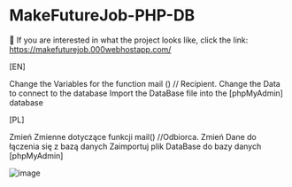 # MakeFutureJob-PHP-DB
👀 If you are interested in what the project looks like, click the link:
https://makefuturejob.000webhostapp.com/

[EN]

Change the Variables for the function mail () // Recipient.
Change the Data to connect to the database
Import the DataBase file into the [phpMyAdmin] database

[PL]

Zmień Zmienne dotyczące funkcji mail() //Odbiorca.
Zmień Dane do łączenia się z bazą danych
Zaimportuj plik DataBase do bazy danych [phpMyAdmin]


![image](https://user-images.githubusercontent.com/60610578/116785199-8c44c480-aa98-11eb-8372-3eb825af8434.png)

